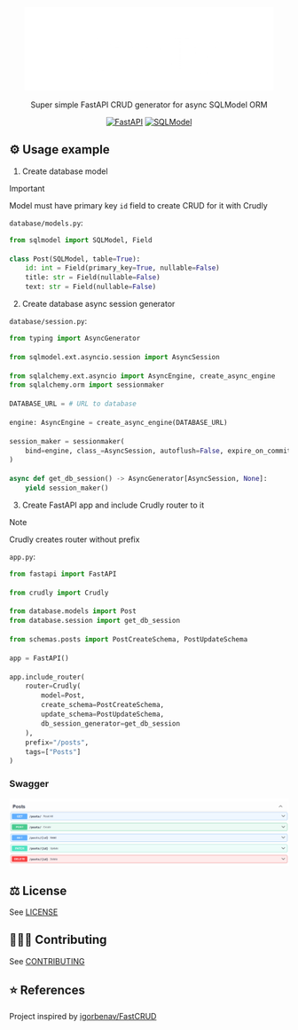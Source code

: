 <div align="center">

<img alt="Crudly" src="./.assets/title.png" width="450" height="150">

Super simple FastAPI CRUD generator for async SQLModel ORM

[<img alt="FastAPI" height=150 src="https://camo.githubusercontent.com/4ebb06d037b495f2c4c67e0ee4599f747e94e6323ece758a7da27fbbcb411250/68747470733a2f2f666173746170692e7469616e676f6c6f2e636f6d2f696d672f6c6f676f2d6d617267696e2f6c6f676f2d7465616c2e706e67" />](https://fastapi.tiangolo.com) [<img alt="SQLModel" height=150 src="https://camo.githubusercontent.com/af233532c9930e308adc996aa83bb1dedcdda51a98bb9e252ca03e937767e919/68747470733a2f2f73716c6d6f64656c2e7469616e676f6c6f2e636f6d2f696d672f6c6f676f2d6d617267696e2f6c6f676f2d6d617267696e2d766563746f722e737667236f6e6c792d6c69676874" />](https://sqlmodel.tiangolo.com)


</div>

## ⚙️ Usage example

1. Create database model

> [!IMPORTANT]
> Model must have primary key `id` field to create CRUD for it with Crudly

`database/models.py`:

```python
from sqlmodel import SQLModel, Field

class Post(SQLModel, table=True):
    id: int = Field(primary_key=True, nullable=False)
    title: str = Field(nullable=False)
    text: str = Field(nullable=False)
```

2. Create database async session generator

`database/session.py`:

```python
from typing import AsyncGenerator

from sqlmodel.ext.asyncio.session import AsyncSession

from sqlalchemy.ext.asyncio import AsyncEngine, create_async_engine
from sqlalchemy.orm import sessionmaker

DATABASE_URL = # URL to database

engine: AsyncEngine = create_async_engine(DATABASE_URL)

session_maker = sessionmaker(
    bind=engine, class_=AsyncSession, autoflush=False, expire_on_commit=False
)

async def get_db_session() -> AsyncGenerator[AsyncSession, None]:    
    yield session_maker()
```

3. Create FastAPI app and include Crudly router to it

> [!NOTE]
> Crudly creates router without prefix

`app.py`:

```python
from fastapi import FastAPI

from crudly import Crudly

from database.models import Post
from database.session import get_db_session

from schemas.posts import PostCreateSchema, PostUpdateSchema

app = FastAPI()

app.include_router(
    router=Crudly(
        model=Post,
        create_schema=PostCreateSchema,
        update_schema=PostUpdateSchema,
        db_session_generator=get_db_session
    ),
    prefix="/posts",
    tags=["Posts"]
)
```

### Swagger

<img alt="Swagger" src="./.assets/swagger.png">

## ⚖️ License

See [LICENSE](./LICENSE)

## 🧑‍🤝‍🧑 Contributing

See [CONTRIBUTING](./CONTRIBUTING)

## ⭐ References

Project inspired by [igorbenav/FastCRUD](https://github.com/igorbenav/FastCRUD)